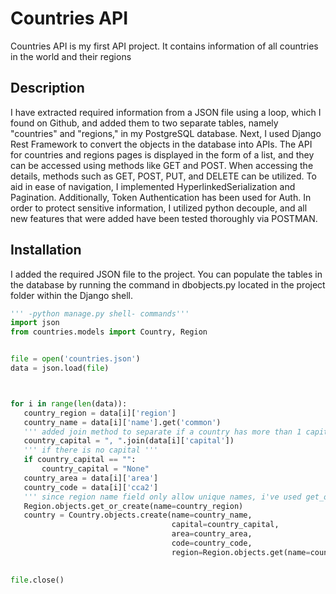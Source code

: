 # Countries API

Countries API is my first API project. It contains information of all countries in the world and their regions


## Description

I have extracted required information from a JSON file using a loop, which I found on Github, and added them to two separate tables, namely "countries" and "regions," in my PostgreSQL database. Next, I used Django Rest Framework to convert the objects in the database into APIs. The API for countries and regions pages is displayed in the form of a list, and they can be accessed using methods like GET and POST. When accessing the details, methods such as GET, POST, PUT, and DELETE can be utilized. To aid in ease of navigation, I implemented HyperlinkedSerialization and Pagination. Additionally, Token Authentication has been used for Auth. In order to protect sensitive information, I utilized python decouple, and all new features that were added have been tested thoroughly via POSTMAN.


## Installation
I added the required JSON file to the project.
 You can populate the tables in the database by running the command in dbobjects.py located in the project folder within the Django shell.
 ```python
''' -python manage.py shell- commands'''
import json
from countries.models import Country, Region


file = open('countries.json')
data = json.load(file)



for i in range(len(data)):
    country_region = data[i]['region']
    country_name = data[i]['name'].get('common')
    ''' added join method to separate if a country has more than 1 capital'''
    country_capital = ", ".join(data[i]['capital'])
    ''' if there is no capital '''
    if country_capital == "":
        country_capital = "None"
    country_area = data[i]['area']
    country_code = data[i]['cca2']
    ''' since region name field only allow unique names, i've used get_or_create method '''
    Region.objects.get_or_create(name=country_region)
    country = Country.objects.create(name=country_name, 
                                     capital=country_capital, 
                                     area=country_area, 
                                     code=country_code, 
                                     region=Region.objects.get(name=country_region))
        

file.close()
```

